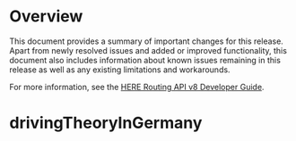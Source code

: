 # Overview

This document provides a summary of important changes for this release. Apart
from newly resolved issues and added or improved functionality, this document
also includes information about known issues remaining in this release as well
as any existing limitations and workarounds.

For more information, see the [HERE Routing API v8 Developer Guide](https://www.here.com/docs/bundle/routing-api-developer-guide-v8/page/README.html).
# drivingTheoryInGermany
